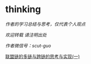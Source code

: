 # thinking

*作者的学习总结与思考，仅代表个人观点*

*欢迎转载 请注明出处*

*作者微信号：scut-guo*



[联盟链的多链与跨链的思考与实现(一)](https://github.com/toxotguo/thinking/blob/master/%E8%81%94%E7%9B%9F%E9%93%BE%E7%9A%84%E5%A4%9A%E9%93%BE%E4%B8%8E%E8%B7%A8%E9%93%BE%E7%9A%84%E6%80%9D%E8%80%83%E4%B8%8E%E5%AE%9E%E7%8E%B0%EF%BC%88%E4%B8%80%EF%BC%89.md)

